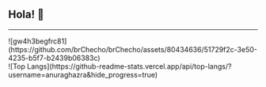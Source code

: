 ## Hola! 🚀

<hr >
![gw4h3begfrc81](https://github.com/brChecho/brChecho/assets/80434636/51729f2c-3e50-4235-b5f7-b2439b06383c)
<br >
![Top Langs](https://github-readme-stats.vercel.app/api/top-langs/?username=anuraghazra&hide_progress=true)
